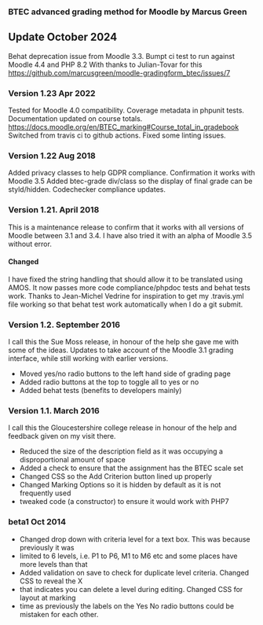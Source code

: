 ### BTEC advanced grading method for Moodle by Marcus Green

## Update October 2024
Behat deprecation issue from Moodle 3.3. Bumpt ci test to run against
Moodle 4.4 and PHP 8.2 With thanks to Julian-Tovar for this
https://github.com/marcusgreen/moodle-gradingform_btec/issues/7

### Version 1.23 Apr 2022
Tested for Moodle 4.0 compatibility. Coverage metadata in phpunit tests. Documentation
updated on course totals.
https://docs.moodle.org/en/BTEC_marking#Course_total_in_gradebook
Switched from travis ci to github actions. Fixed some linting issues.
### Version 1.22 Aug 2018
Added privacy classes to help GDPR compliance. Confirmation it works with Moodle 3.5
Added btec-grade div/class so the display of final grade can be styld/hidden.
Codechecker compliance updates.

### Version 1.21. April 2018
This is a maintenance release to confirm that it works with all versions of Moodle between
3.1 and 3.4. I have also tried it with an alpha of Moodle 3.5 without error.

#### Changed
I have fixed the string handling that should allow it to be translated using AMOS. It now passes
more code compliance/phpdoc tests and behat tests work. Thanks to Jean-Michel Vedrine for inspiration
to get my .travis.yml file working so that behat test work automatically when I do a git submit.


### Version 1.2. September 2016
I call this the Sue Moss release, in honour of the help she gave me with some of the ideas.
Updates to take account of the Moodle 3.1 grading interface, while
still working with earlier versions.
* Moved yes/no radio buttons to the left hand side of grading page
* Added radio buttons at the top to toggle all to yes or no
* Added behat tests (benefits to developers mainly)

### Version 1.1. March 2016
I call this the  Gloucestershire college release in honour of the help and feedback given on my visit there.
* Reduced the size of the description field as it was occupying a disproportional amount of space
* Added a check to ensure that the assignment has the BTEC scale set
* Changed CSS so the Add Criterion button lined up properly
* Changed Marking Options so it is hidden by default as it is not frequently used
* tweaked code (a constructor) to ensure it would work with PHP7


### beta1 Oct 2014
* Changed drop down with criteria level for a text box. This was because previously it was
* limited to 6 levels, i.e. P1 to P6, M1 to M6 etc and some places have more levels than that
* Added validation on save to check for duplicate level criteria. Changed CSS to reveal the X
* that indicates you can delete a level during editing. Changed CSS for layout at marking
* time as previously the labels on the Yes No radio buttons could be mistaken for each other.

